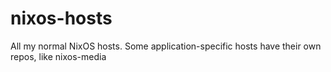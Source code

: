 # nixos-hosts
All my normal NixOS hosts. Some application-specific hosts have their own repos, like nixos-media
